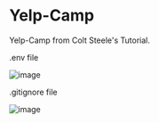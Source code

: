 # Yelp-Camp
Yelp-Camp from Colt Steele's Tutorial.

.env file

![image](https://user-images.githubusercontent.com/79863003/123521354-d2945980-d6be-11eb-8167-01c39b811429.png)

.gitignore file

![image](https://user-images.githubusercontent.com/79863003/123521377-e770ed00-d6be-11eb-8a00-2a025765b401.png)



